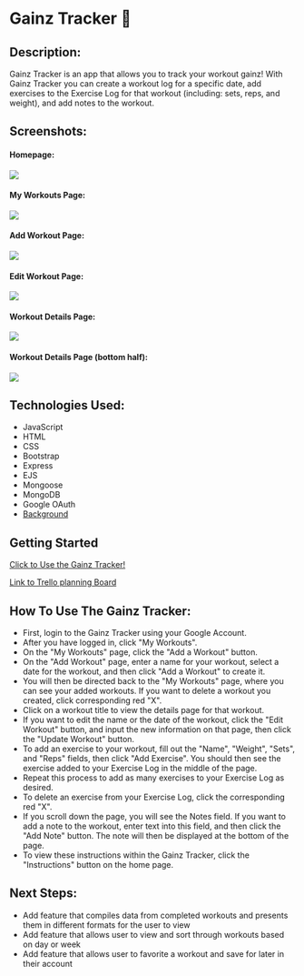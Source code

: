 # Gainz Tracker 💪

## Description:

Gainz Tracker is an app that allows you to track your workout gainz! With Gainz Tracker you can create a workout log for a specific date, add exercises to the Exercise Log for that workout (including: sets, reps, and weight), and add notes to the workout.

## Screenshots:
#### Homepage:
<img src="https://i.imgur.com/CPzspVQ.png">

#### My Workouts Page:
<img src="https://i.imgur.com/h1P9Io1.png">

#### Add Workout Page:
<img src="https://i.imgur.com/kDOBP3r.png">

#### Edit Workout Page:
<img src="https://i.imgur.com/ijakFCE.png">

#### Workout Details Page:
<img src="https://i.imgur.com/atZSsja.png">

#### Workout Details Page (bottom half):
<img src="https://i.imgur.com/2H3g5Qc.png">



## Technologies Used:

- JavaScript
- HTML
- CSS
- Bootstrap
- Express
- EJS
- Mongoose
- MongoDB
- Google OAuth
- [Background](https://codepen.io/P1N2O/pen/pyBNzX)

## Getting Started

[Click to Use the Gainz Tracker!](https://gainztracker.fly.dev/)

[Link to Trello planning Board](https://trello.com/b/SE8aNwY9/project-2)

## How To Use The Gainz Tracker:
- First, login to the Gainz Tracker using your Google Account.
- After you have logged in, click "My Workouts".
- On the "My Workouts" page, click the "Add a Workout" button.
- On the "Add Workout" page, enter a name for your workout, select a date for the workout, and then click "Add a Workout" to create it.
- You will then be directed back to the "My Workouts" page, where you can see your added workouts. If you want to delete a workout you created, click corresponding red "X".
- Click on a workout title to view the details page for that workout.
- If you want to edit the name or the date of the workout, click the "Edit Workout" button, and input the new information on that page, then click the "Update Workout" button.
- To add an exercise to your workout, fill out the "Name", "Weight", "Sets", and "Reps" fields, then click "Add Exercise". You should then see the exercise added to your Exercise Log in the middle of the page.
- Repeat this process to add as many exercises to your Exercise Log as desired.
- To delete an exercise from your Exercise Log, click the corresponding red "X".
- If you scroll down the page, you will see the Notes field. If you want to add a note to the workout, enter text into this field, and then click the "Add Note" button. The note will then be displayed at the bottom of the page.
- To view these instructions within the Gainz Tracker, click the "Instructions" button on the home page.

## Next Steps:

- Add feature that compiles data from completed workouts and presents them in different formats for the user to view
- Add feature that allows user to view and sort through workouts based on day or week
- Add feature that allows user to favorite a workout and save for later in their account
